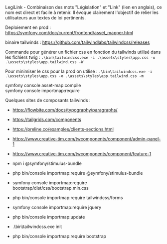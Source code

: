 LegiLink - Combinaison des mots "Législation" et "Link" (lien en anglais), ce nom est direct et facile à retenir. Il évoque clairement l'objectif de relier les utilisateurs aux textes de loi pertinents.


Deploiement en prod : https://symfony.com/doc/current/frontend/asset_mapper.html

binaire tailwinds : https://github.com/tailwindlabs/tailwindcss/releases

Commande pour générer un fichier css en fonction du tailwinds utilisé dans les fichiers twig :
`.\bin\tailwindcss.exe -i .\assets\styles\app.css -o .\assets\styles\app.tailwind.css -W`

Pour minimiser le css pour la prod on utilise :
`.\bin\tailwindcss.exe -i .\assets\styles\app.css -o .\assets\styles\app.tailwind.css -m`

symfony console asset-map:compile <br>
symfony console importmap:require 


Quelques sites de composants tailwinds : <br>
- https://flowbite.com/docs/typography/paragraphs/
- https://tailgrids.com/components
- https://preline.co/examples/clients-sections.html
- https://www.creative-tim.com/twcomponents/component/admin-panel-1
- https://www.creative-tim.com/twcomponents/component/feature-1


- npm i @symfony/stimulus-bundle
- php bin/console importmap:require @symfony/stimulus-bundle
- symfony console importmap:require bootstrap/dist/css/bootstrap.min.css 
- php bin/console importmap:require tailwindcss/forms


- symfony console importmap:require jquery
- php bin/console importmap:update
- .\bin\tailwindcss.exe init
- php bin/console importmap:require bootstrap